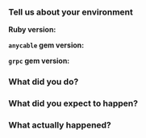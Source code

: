 <!--
  First of all, thanks for your report/suggestion/whatever!

  This template is for bug reports. If you are reporting a bug, please continue on. If you are here for another reason, 
  feel free to skip the rest of this template.

  Please, check the documentation website (https://docs.anycable.io/),
  especially, the "Troubleshooting" section (https://docs.anycable.io/#/troubleshooting)
  before submiting the issue.
-->

### Tell us about your environment

**Ruby version:**

**`anycable` gem version:**

**`grpc` gem version:**

### What did you do?

### What did you expect to happen?

### What actually happened?

<!--
  Please, provide reproduction script (using this template (https://github.com/anycable/anycable/blob/master/etc/bug_report_template.rb)
  when submitting bugs if possible.
-->
